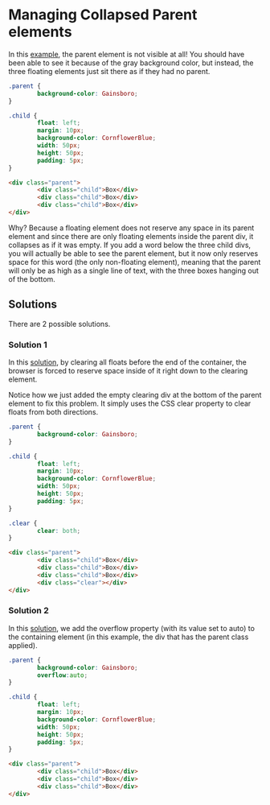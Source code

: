 # Managing Collapsed Parent elements

In this <a href="archives/examples/clear3.htm" target="_ blank">example</a>, the parent element is not visible at all! You should have been able to see it because of the gray background color, but instead, the three floating elements just sit there as if they had no parent.

```css
.parent {
        background-color: Gainsboro;
}

.child {
        float: left;
        margin: 10px;
        background-color: CornflowerBlue;
        width: 50px;
        height: 50px;
        padding: 5px;
}
```
```html
<div class="parent">
        <div class="child">Box</div>
        <div class="child">Box</div>
        <div class="child">Box</div>
</div>
```

Why? Because a floating element does not reserve any space in its parent element and since there are only floating elements inside the parent div, it collapses as if it was empty. If you add a word below the three child divs, you will actually be able to see the parent element, but it now only reserves space for this word (the only non-floating element), meaning that the parent will only be as high as a single line of text, with the three boxes hanging out of the bottom.

## Solutions

There are 2 possible solutions.

### Solution 1

In this <a href="archives/examples/clear4.htm" target="_ blank">solution</a>, by clearing all floats before the end of the container, the browser is forced to reserve space inside of it right down to the clearing element.

Notice how we just added the empty clearing div at the bottom of the parent element to fix this problem. It simply uses the CSS clear property to clear floats from both directions.

```css
.parent {
        background-color: Gainsboro;
}

.child {
        float: left;
        margin: 10px;
        background-color: CornflowerBlue;
        width: 50px;
        height: 50px;
        padding: 5px;
}

.clear {
        clear: both;
}
```
```html
<div class="parent">
        <div class="child">Box</div>
        <div class="child">Box</div>
        <div class="child">Box</div>
        <div class="clear"></div>
</div>
```


### Solution 2

In this <a href="archives/examples/clear5.htm" target="_blank">solution</a>, we add the overflow property (with its value set to auto) to the containing element (in this example, the div that has the parent class applied).

```css
.parent {
        background-color: Gainsboro;
        overflow:auto;
}

.child {
        float: left;
        margin: 10px;
        background-color: CornflowerBlue;
        width: 50px;
        height: 50px;
        padding: 5px;
}
```
```html
<div class="parent">
        <div class="child">Box</div>
        <div class="child">Box</div>
        <div class="child">Box</div>
</div>
```
